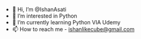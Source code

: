 - 👋 Hi, I’m @IshanAsati
- 👀 I’m interested in Python
- 🌱 I’m currently learning Python VIA Udemy
- 📫 How to reach me - ishanlikecube@gmail.com

<!---
IshanAsati/IshanAsati is a ✨ special ✨ repository because its `README.md` (this file) appears on your GitHub profile.
You can click the Preview link to take a look at your changes.
--->
